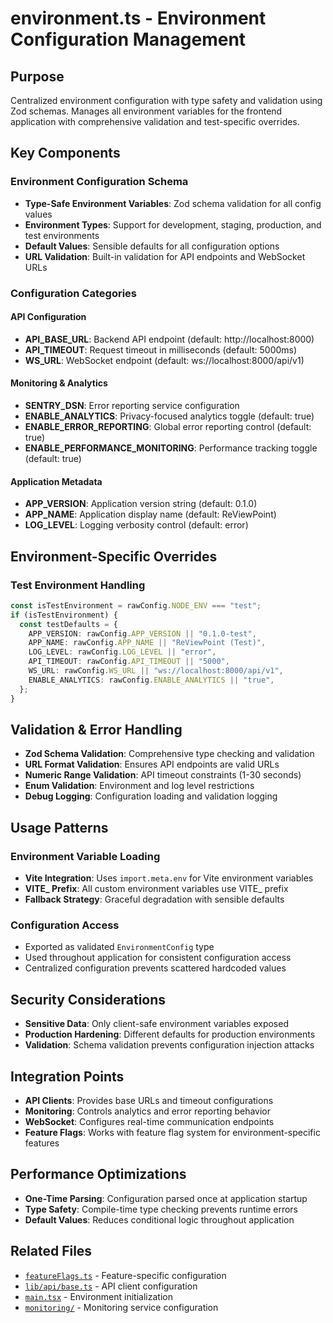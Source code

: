 # environment.ts - Environment Configuration Management

## Purpose

Centralized environment configuration with type safety and validation using Zod schemas. Manages all environment variables for the frontend application with comprehensive validation and test-specific overrides.

## Key Components

### Environment Configuration Schema

- **Type-Safe Environment Variables**: Zod schema validation for all config values
- **Environment Types**: Support for development, staging, production, and test environments
- **Default Values**: Sensible defaults for all configuration options
- **URL Validation**: Built-in validation for API endpoints and WebSocket URLs

### Configuration Categories

#### API Configuration
- **API_BASE_URL**: Backend API endpoint (default: http://localhost:8000)
- **API_TIMEOUT**: Request timeout in milliseconds (default: 5000ms)
- **WS_URL**: WebSocket endpoint (default: ws://localhost:8000/api/v1)

#### Monitoring & Analytics
- **SENTRY_DSN**: Error reporting service configuration
- **ENABLE_ANALYTICS**: Privacy-focused analytics toggle (default: true)
- **ENABLE_ERROR_REPORTING**: Global error reporting control (default: true)
- **ENABLE_PERFORMANCE_MONITORING**: Performance tracking toggle (default: true)

#### Application Metadata
- **APP_VERSION**: Application version string (default: 0.1.0)
- **APP_NAME**: Application display name (default: ReViewPoint)
- **LOG_LEVEL**: Logging verbosity control (default: error)

## Environment-Specific Overrides

### Test Environment Handling

```typescript
const isTestEnvironment = rawConfig.NODE_ENV === "test";
if (isTestEnvironment) {
  const testDefaults = {
    APP_VERSION: rawConfig.APP_VERSION || "0.1.0-test",
    APP_NAME: rawConfig.APP_NAME || "ReViewPoint (Test)",
    LOG_LEVEL: rawConfig.LOG_LEVEL || "error",
    API_TIMEOUT: rawConfig.API_TIMEOUT || "5000",
    WS_URL: rawConfig.WS_URL || "ws://localhost:8000/api/v1",
    ENABLE_ANALYTICS: rawConfig.ENABLE_ANALYTICS || "true",
  };
}
```

## Validation & Error Handling

- **Zod Schema Validation**: Comprehensive type checking and validation
- **URL Format Validation**: Ensures API endpoints are valid URLs
- **Numeric Range Validation**: API timeout constraints (1-30 seconds)
- **Enum Validation**: Environment and log level restrictions
- **Debug Logging**: Configuration loading and validation logging

## Usage Patterns

### Environment Variable Loading
- **Vite Integration**: Uses `import.meta.env` for Vite environment variables
- **VITE_ Prefix**: All custom environment variables use VITE_ prefix
- **Fallback Strategy**: Graceful degradation with sensible defaults

### Configuration Access
- Exported as validated `EnvironmentConfig` type
- Used throughout application for consistent configuration access
- Centralized configuration prevents scattered hardcoded values

## Security Considerations

- **Sensitive Data**: Only client-safe environment variables exposed
- **Production Hardening**: Different defaults for production environments
- **Validation**: Schema validation prevents configuration injection attacks

## Integration Points

- **API Clients**: Provides base URLs and timeout configurations
- **Monitoring**: Controls analytics and error reporting behavior  
- **WebSocket**: Configures real-time communication endpoints
- **Feature Flags**: Works with feature flag system for environment-specific features

## Performance Optimizations

- **One-Time Parsing**: Configuration parsed once at application startup
- **Type Safety**: Compile-time type checking prevents runtime errors
- **Default Values**: Reduces conditional logic throughout application

## Related Files

- [`featureFlags.ts`](featureFlags.ts.md) - Feature-specific configuration
- [`lib/api/base.ts`](../api/base.ts.md) - API client configuration
- [`main.tsx`](../../main.tsx.md) - Environment initialization
- [`monitoring/`](../monitoring/) - Monitoring service configuration
